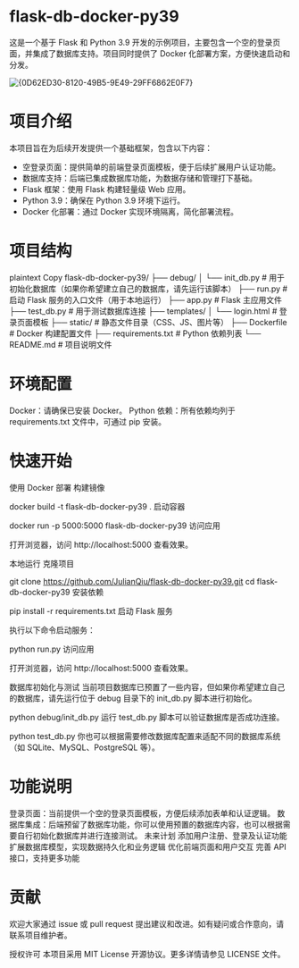 # flask-db-docker-py39

这是一个基于 Flask 和 Python 3.9 开发的示例项目，主要包含一个空的登录页面，并集成了数据库支持。项目同时提供了 Docker 化部署方案，方便快速启动和分发。

![{0D62ED30-8120-49B5-9E49-29FF6862E0F7}](https://github.com/user-attachments/assets/b0f91bee-2d10-4155-ae6c-853d70e3b1f3)


# 项目介绍 

本项目旨在为后续开发提供一个基础框架，包含以下内容：

- 空登录页面：提供简单的前端登录页面模板，便于后续扩展用户认证功能。
- 数据库支持：后端已集成数据库功能，为数据存储和管理打下基础。
- Flask 框架：使用 Flask 构建轻量级 Web 应用。
- Python 3.9：确保在 Python 3.9 环境下运行。
- Docker 化部署：通过 Docker 实现环境隔离，简化部署流程。

# 项目结构 #

plaintext
Copy
flask-db-docker-py39/
├── debug/
│   └── init_db.py        # 用于初始化数据库（如果你希望建立自己的数据库，请先运行该脚本）
├── run.py                # 启动 Flask 服务的入口文件（用于本地运行）
├── app.py                # Flask 主应用文件
├── test_db.py            # 用于测试数据库连接
├── templates/
│   └── login.html        # 登录页面模板
├── static/               # 静态文件目录（CSS、JS、图片等）
├── Dockerfile            # Docker 构建配置文件
├── requirements.txt      # Python 依赖列表
└── README.md             # 项目说明文件

# 环境配置 #
Docker：请确保已安装 Docker。
Python 依赖：所有依赖均列于 requirements.txt 文件中，可通过 pip 安装。

# 快速开始 #
使用 Docker 部署
构建镜像

docker build -t flask-db-docker-py39 .
启动容器

docker run -p 5000:5000 flask-db-docker-py39
访问应用

打开浏览器，访问 http://localhost:5000 查看效果。

本地运行
克隆项目

git clone https://github.com/JulianQiu/flask-db-docker-py39.git
cd flask-db-docker-py39
安装依赖


pip install -r requirements.txt
启动 Flask 服务

执行以下命令启动服务：

python run.py
访问应用

打开浏览器，访问 http://localhost:5000 查看效果。

数据库初始化与测试
当前项目数据库已预置了一些内容，但如果你希望建立自己的数据库，请先运行位于 debug 目录下的 init_db.py 脚本进行初始化。


python debug/init_db.py
运行 test_db.py 脚本可以验证数据库是否成功连接。


python test_db.py
你也可以根据需要修改数据库配置来适配不同的数据库系统（如 SQLite、MySQL、PostgreSQL 等）。

# 功能说明 #
登录页面：当前提供一个空的登录页面模板，方便后续添加表单和认证逻辑。
数据库集成：后端预留了数据库功能，你可以使用预置的数据库内容，也可以根据需要自行初始化数据库并进行连接测试。
未来计划
添加用户注册、登录及认证功能
扩展数据库模型，实现数据持久化和业务逻辑
优化前端页面和用户交互
完善 API 接口，支持更多功能

# 贡献 #
欢迎大家通过 issue 或 pull request 提出建议和改进。如有疑问或合作意向，请联系项目维护者。

授权许可
本项目采用 MIT License 开源协议。更多详情请参见 LICENSE 文件。
